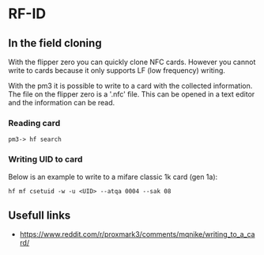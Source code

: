 # RF-ID

## In the field cloning
With the flipper zero you can quickly clone NFC cards. However you cannot write to cards because it only supports LF (low frequency) writing.

With the pm3 it is possible to write to a card with the collected information. The file on the flipper zero is a '.nfc' file. This can be opened in a text editor and the information can be read.

### Reading card
```
pm3-> hf search
```

### Writing UID to card
Below is an example to write to a mifare classic 1k card (gen 1a):
```
hf mf csetuid -w -u <UID> --atqa 0004 --sak 08
```


## Usefull links
- https://www.reddit.com/r/proxmark3/comments/mqnike/writing_to_a_card/
